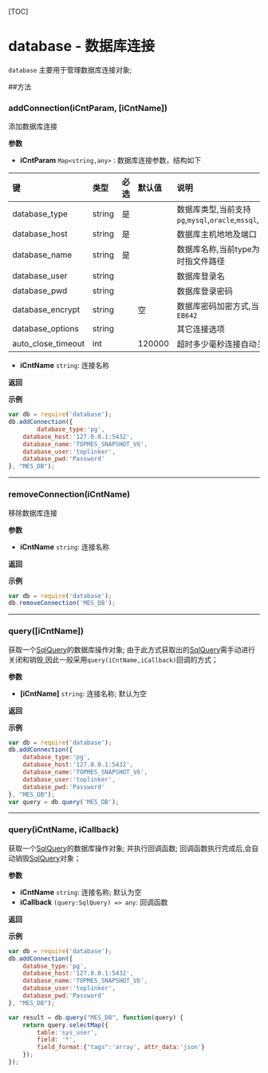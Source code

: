 [TOC]

# database - 数据库连接
`database` 主要用于管理数据库连接对象;

##方法

### addConnection(iCntParam, [iCntName])
添加数据库连接

**参数**
- **iCntParam** `Map<string,any>` : 数据库连接参数，结构如下

|  键 | 类型  |  必选 |  默认值 | 说明  |举例|
| :------------ | :------------ | :------------ | :------------ | :------------ |:------------|
|  database_type |  string | 是  |   | 数据库类型,当前支持`pg`,`mysql`,`oracle`,`mssql`,`sqlite`  |pg|
|  database_host |  string | 是  |   | 数据库主机地地及端口  |127.0.0.1:5432|
|  database_name |  string | 是  |   | 数据库名称,当前type为sqlite时指文件路径  |TOPMES_DEMO_V6|
|  database_user |  string |   |   | 数据库登录名  |  |
|  database_pwd |  string |   |   | 数据库登录密码  | |
|  database_encrypt |  string |   |空   | 数据库密码加密方式,当前支持`EB642`  |   |
|  database_options |  string |   |   | 其它连接选项  |   |
|  auto_close_timeout |  int |   |120000| 超时多少毫秒连接自动关闭  | .  |





- **iCntName** `string`: 连接名称

**返回**

**示例**
```js
var db = require('database');
db.addConnection({
        database_type:'pg',
    database_host:'127.0.0.1:5432',
    database_name:'TOPMES_SNAPSHOT_V6',
    database_user:'toplinker',
    database_pwd:'Password'
}, "MES_DB");
```
------
### removeConnection(iCntName)
移除数据库连接

**参数**

- **iCntName** `string`: 连接名称

**返回**

**示例**
```js
var db = require('database');
db.removeConnection('MES_DB');
```
------
### query([iCntName])
获取一个[SqlQuery](/docs/topjs_api/topjs-api-sqlquery)的数据库操作对象;
由于此方式获取出的[SqlQuery](/docs/topjs_api/topjs-api-sqlquery)需手动进行关闭和销毁,因此一般采用`query(iCntName,iCallback)`回调的方式；

**参数**

- **\[iCntName]** `string`: 连接名称; 默认为空

**返回**

**示例**
```js
var db = require('database');
db.addConnection({
    database_type:'pg',
    database_host:'127.0.0.1:5432',
    database_name:'TOPMES_SNAPSHOT_V6',
    database_user:'toplinker',
    database_pwd:'Password'
}, "MES_DB");
var query = db.query('MES_DB');

```
------
### query(iCntName, iCallback)
获取一个[SqlQuery](/docs/topjs_api/topjs-api-sqlquery)的数据库操作对象; 并执行回调函数; 回调函数执行完成后,会自动销毁[SqlQuery](/docs/topjs_api/topjs-api-sqlquery)对象；

**参数**

- **iCntName** `string`: 连接名称; 默认为空
- **iCallback** `(query:SqlQuery) => any`: 回调函数

**返回**

**示例**
```js
var db = require('database');
db.addConnection({
    databse_type:'pg',
    database_host:'127.0.0.1:5432',
    database_name:'TOPMES_SNAPSHOT_V6',
    database_user:'toplinker',
    database_pwd:'Password'
}, "MES_DB");

var result = db.query("MES_DB", function(query) {
    return query.selectMap({
        table:'sys_user',
        field: '*',
        field_format:{"tags":'array', attr_data:'json'}
    });
});

```
